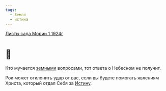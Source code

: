 ```yaml
---
tags:
  - Земля
  - истина
---
```


[Листы сада Мории 1 1924г](/agni/1924)

# 

Кто мучается [земными](/tag/#Земля) вопросами, тот ответа о Небесном не получит.   

Рок может отклонить удар от вас, если вы будете помогать явлениям Христа, который отдал Себя за [Истину](/tag/#истина).   

